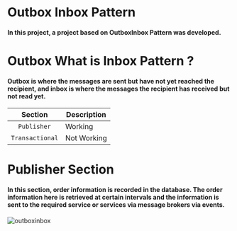 # Outbox Inbox Pattern

#### In this project, a project based on OutboxInbox Pattern was developed.

# Outbox What is Inbox Pattern ?

#### Outbox is where the messages are sent but have not yet reached the recipient, and inbox is where the messages the recipient has received but not read yet.

| Section | Description |
| :-------------: | ----------- |
| `Publisher` | Working |
| `Transactional` | Not Working |

# Publisher Section

#### In this section, order information is recorded in the database. The order information here is retrieved at certain intervals and the information is sent to the required service or services via message brokers via events.

![outboxinbox](https://github.com/kadirdemirkaya/OutboxInboxPattern/assets/126807887/cefec1b3-09b4-450c-8ae1-4fdc416f5c16)

